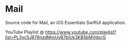 # Mail
Source code for Mail, an iOS Essentials SwiftUI application. 

YouTube Playlist @ https://www.youtube.com/playlist?list=PL3vcSJ878nzdMmUyB7blUk3KB5bMVdscG

